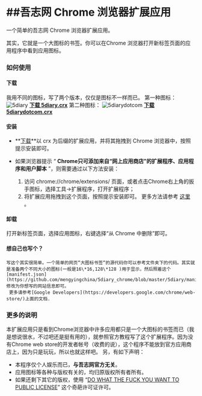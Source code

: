 
##吾志网 Chrome 浏览器扩展应用
=============

一个简单的吾志网 Chrome 浏览器扩展应用。

其实，它就是一个大图标的书签。你可以在Chrome 浏览器打开新标签页面的应用程序中看到应用图标。

### 如何使用

#### 下载
  我用不同的图标，写了两个版本，仅仅是图标不一样而已。
  第一种图标：
	![5diary](https://github.com/mengyingchina/5diary_chrome/blob/master/5diary/Timemachine_128.png)
	[**下载 5diary.crx**](https://github.com/mengyingchina/5diary_chrome/blob/master/5diary.crx)
  第二种图标：
	![5diarydotcom](https://github.com/mengyingchina/5diary_chrome/blob/master/5diarydotcom/5diary_128.jpg)
	[**下载 5diarydotcom.crx**](https://github.com/mengyingchina/5diary_chrome/blob/master/5diarydotcom.crx)


#### 安装

  + **[下载](http://abc.com)**以 crx 为后缀的扩展应用，并将其拖拽到 Chrome 浏览器中，按照提示安装即可。
  
  + 如果浏览器提示 “ **Chrome只可添加来自“网上应用商店”的扩展程序、应用程序和用户脚本** ”，则需要通过以下方法安装： 
    1. 访问 chrome://chrome/extensions/ 页面，或者点击Chrome右上角的扳手图标，选择工具->扩展程序，打开扩展程序；
    2. 将扩展应用拖拽到这个页面，按照提示安装即可。
  更多方法请参考 [这里][1] 。
    

#### 卸载
  
  打开新标签页面，选择应用图标，右键选择“从 Chrome 中删除”即可。
    
#### 想自己也写个？
	写这个其实很简单。一个简单的网页“大图标书签“的源代码你可以参考文件夹下的代码。其实就是准备两个不同大小的图标(一般是16\*16,128\*128 )用于显示，然后照着这个[manifest.json](https://github.com/mengyingchina/5diary_chrome/blob/master/5diary/manifest.json) 修改为你想写的网站信息即可。
     更多请参考[Google Developers](https://developers.google.com/chrome/web-store/)上面的文档.

### 更多的说明
  本扩展应用只是看到Chrome浏览器中许多应用都只是一个大图标的书签而已（我是想说很水，不过吧还是挺有用的），就参照官方教程写了这个扩展程序。因为没有Chrome web store的开发者帐号（收费的说），这个程序不能放到官方应用商店上，因为只是玩玩，所以也就这样吧。
  另，有如下声明：
  + 本程序仅个人娱乐而已，**与吾志网官方无关**。
  + 应用图标等各种与版权有关的，均归原版权所有者所有。
  + 如果还剩下其它的版权，使用 “[DO WHAT THE FUCK YOU WANT TO PUBLIC LICENSE][2]” 这个奇葩许可证许可。
  
  
[1]: http://www.geekpark.net/read/view/161039

[2]: http://sam.zoy.org/wtfpl/COPYING
